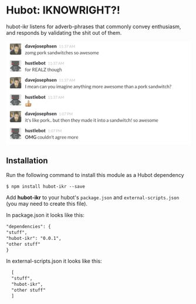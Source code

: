 
# Hubot: IKNOWRIGHT?!

hubot-ikr listens for adverb-phrases that commonly convey enthusiasm, and
responds by validating the shit out of them. 

![IKNOWRIGHT?!](usage_example.png)

## Installation

Run the following command to install this module as a Hubot dependency

```
$ npm install hubot-ikr --save
```

Add **hubot-ikr** to your hubot's `package.json` and `external-scripts.json` (you may need to create this file).

In package.json it looks like this: 
```
"dependencies": { 
"stuff",
"hubot-ikr": "0.0.1",
"other stuff"
}
```
In external-scripts.json it looks like this: 
```
  [
  "stuff",
  "hubot-ikr",
  "other stuff"
  ]
```
